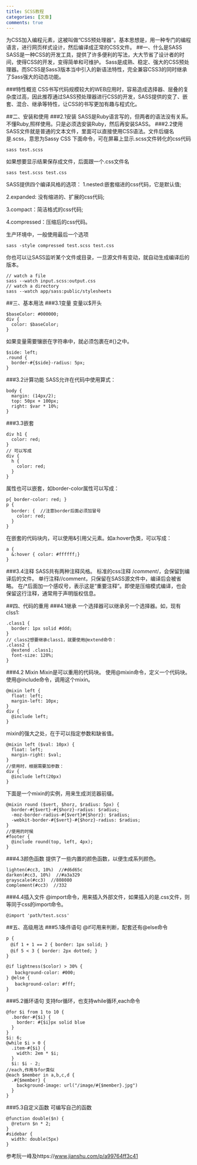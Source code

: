 ```yaml
---
title: SCSS教程
categories: [文章]
comments: true
---
```


<!-- This is a sample post.<br>
<dfn info="You can add extra information">Hover</dfn> me.

## Header

# Head 1: '#'
## Head 2: '##'
### Head 3: '###'

## Code block
A Python Example:
```python
def quote():
    # Socrates
    print('The only true wisdom is in knowing you know nothing.')
    
```
A HTML Example:

```html
<!DOCTYPE html>
<html lang="en">
<head>
    <meta charset="UTF-8">
    <title>quote</title>
</head>
<body>
    <p>Try to be a rainbow in someone's cloud.</p>
</body>
</html>
```


A C Example:

```c
#include <stdio.h>
int main()
{
    // Confucius
    printf("Everything has beauty, but not everyone sees it.\n");
    return 0;
}
``` -->

为CSS加入编程元素，这被叫做“CSS预处理器”。基本思想是，用一种专门的编程语言，进行网页样式设计，然后编译成正常的CSS文件。
##一、什么是SASS
SASS是一种CSS的开发工具，提供了许多便利的写法，大大节省了设计者的时间，使得CSS的开发，变得简单和可维护。
Sass是成熟、稳定、强大的CSS预处理器。而SCSS是Sass3版本当中引入的新语法特性，完全兼容CSS3的同时继承了Sass强大的动态功能。

###特性概览
CSS书写代码规模较大的WEB应用时，容易造成选择器、层叠的复杂度过高，因此推荐通过SASS预处理器进行CSS的开发，SASS提供的变了、嵌套、混合、继承等特性，让CSS的书写更加有趣与程式化。

##二、安装和使用
###2.1安装
SASS是Ruby语言写的，但两者的语法没有关系。不懂Ruby,照样使用。只是必须选安装Ruby，然后再安装SASS。
###2.2使用
SASS文件就是普通的文本文件，里面可以直接使用CSS语法。文件后缀名是.scss，意思为Sassy CSS
下面命令，可在屏幕上显示.scss文件转化的css代码
```
sass test.scss
```
如果想要显示结果保存成文件，后面跟一个.css文件名
```
sass test.scss test.css
```
SASS提供四个编译风格的选项：
1.nested:嵌套缩进的css代码，它是默认值;

2.expanded: 没有缩进的、扩展的css代码;

3.compact：简洁格式的css代码;

4.compressed：压缩后的css代码。

生产环境中，一般使用最后一个选项
```
sass -style compressed test.scss test.css
```
你也可以让SASS监听某个文件或目录，一旦源文件有变动，就自动生成编译后的版本。
```
// watch a file
sass --watch input.scss:output.css
// watch a directory
sass --watch app/sass:public/stylesheets
```

##三、基本用法
###3.1变量
变量以$开头
```
$baseColor: #000000;
div {
  color: $baseColor;
}
```
如果变量需要镶嵌在字符串中，就必须包裹在#{}之中。
```
$side: left;
.round {
  border-#{$side}-radius: 5px;
}
```
###3.2计算功能
SASS允许在代码中使用算式：
```
body {
  margin: (14px/2);
  top: 50px + 100px;
  right: $var * 10%;
}
```
###3.3嵌套
```
div h1 {
  color: red;
}
// 可以写成
div {
  h {
    color: red;
  }
}
```
属性也可以嵌套，如border-color属性可以写成：
```
p{ border-color: red; }
p {
  border: {  //注意border后面必须加冒号
    color: red;
  }
}
```
在嵌套的代码块内，可以使用&引用父元素。如a:hover伪类，可以写成：
```
a {
  &:hover { color: #ffffff;}
}
```
###3.4注释
SASS共有两种注释风格。
标准的css注释 /*comment*/，会保留到编译后的文件。
单行注释//comment，只保留在SASS源文件中，编译后会被省略。
在/*后面加一个感叹号，表示这是“重要注释”。即使是压缩模式编译，也会保留这行注释，通常用于声明版权信息。

##四、代码的重用
###4.1继承
一个选择器可以继承另一个选择器。如，现有clss1:
```
.class1 {
  border: 1px solid #ddd;
}
// class2想要继承class1，就要使用@extend命令：
.class2 {
  @extend .class1;
  font-size: 120%;
}
```
###4.2 Mixin
Mixin是可以重用的代码块。
使用@mixin命令，定义一个代码块。使用@include命令，调用这个mixin。
```
@mixin left {
  float: left;
  margin-left: 10px;
}
div {
  @include left;
}
```
mixin的强大之处，在于可以指定参数和缺省值。
```
@mixin left ($val: 10px) {
  float: left;
  margin-right: $val;
}
//使用时，根据需要加参数：
div {
  @include left(20px)
}
```
下面是一个mixin的实例，用来生成浏览器前缀。
```
@mixin round ($vert, $horz, $radius: 5px) {
  border-#{$vert}-#{$horz}-radius: $radius;
  -moz-border-radius-#{$vert}#{$horz}: $radius;
  -webkit-border-#{$vert}-#{$horz}-radius: $radius;
}
//使用的时候
#footer {
  @include round(top, left, 4px);
}
```
###4.3颜色函数
提供了一些内置的颜色函数，以便生成系列颜色。
```
lighten(#cc3, 10%)  //#d6d65c
darken(#cc3, 10%)  //#a3a329
grayscale(#cc3)  //808080
complement(#cc3)  //332
```
###4.4插入文件
@import命令，用来插入外部文件，如果插入的是.css文件，则等同于css的import命令。
```
@import 'path/test.scss'
```
##五、高级用法
###5.1条件语句
@if可用来判断，配套还有@else命令
```
p {
　@if 1 + 1 == 2 { border: 1px solid; }
　@if 5 < 3 { border: 2px dotted; }
}

@if lightness($color) > 30% {
　　background-color: #000;
} @else {
　　background-color: #fff;
}
```
###5.2循环语句
支持for循环，也支持while循环,each命令
```
@for $i from 1 to 10 {
  .border-#{$i} {
    border: #{$i}px solid blue
  }
}
$i: 6;
@while $i > 0 {
  .item-#{$i} {
    width: 2em * $i;
  }
  $i: $i - 2;
//each,作用与for类似
@each $member in a,b,c,d {
  .#{$member} {
    background-image: url("/image/#{$member}.jpg")
  }
}
```
###5.3自定义函数
可编写自己的函数
```
@function double($n) {
  @return $n * 2;
}
#sidebar {
  width: double(5px)
}
```

参考阮一峰及https://www.jianshu.com/p/a99764ff3c41